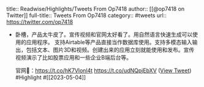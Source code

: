 title:: Readwise/Highlights/Tweets From Op7418
author:: [[@op7418 on Twitter]]
full-title:: Tweets From Op7418
category:: #tweets
url:: https://twitter.com/op7418
- 卧槽，产品太牛皮了。宣传视频和官网太好看了。用自然语言快速生成可以使用的应用程序。
  支持Airtable等产品直接当作数据库使用。支持多模态输入输出，包括文本、图片3D和视频。创建出来的应用立刻就能使用和发布。宣传视频演示了比如股票应用和一些企业B端后台等。
  
  官网🔗：https://t.co/hK7Vlonl4t https://t.co/udNQpjEbXV ([View Tweet](https://twitter.com/op7418/status/1643286864013692929)) #Highlight #[[2023-05-04]]
